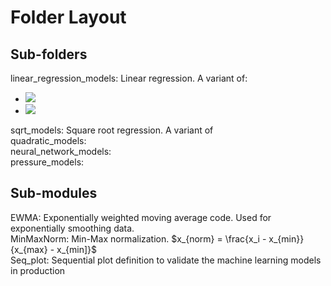 # Folder Layout

## Sub-folders

linear_regression_models: Linear regression.  A variant of:
- <img src="https://latex.codecogs.com/gif.latex?y = \sum\limits^\infty_{i=0} \theta_i X " />  <br>
- <img src="https://latex.codecogs.com/gif.latex?O_t=\text { Onset event at time bin } t " /> 
sqrt_models: Square root regression.  A variant of <br>
quadratic_models: <br>
neural_network_models: <br>
pressure_models: <br>

## Sub-modules

EWMA: Exponentially weighted moving average code.  Used for exponentially smoothing data. <br>
MinMaxNorm: Min-Max normalization. $x_{norm} = \frac{x_i - x_{min}}{x_{max} - x_{min]}$ <br>
Seq_plot: Sequential plot definition to validate the machine learning models in production <br>
